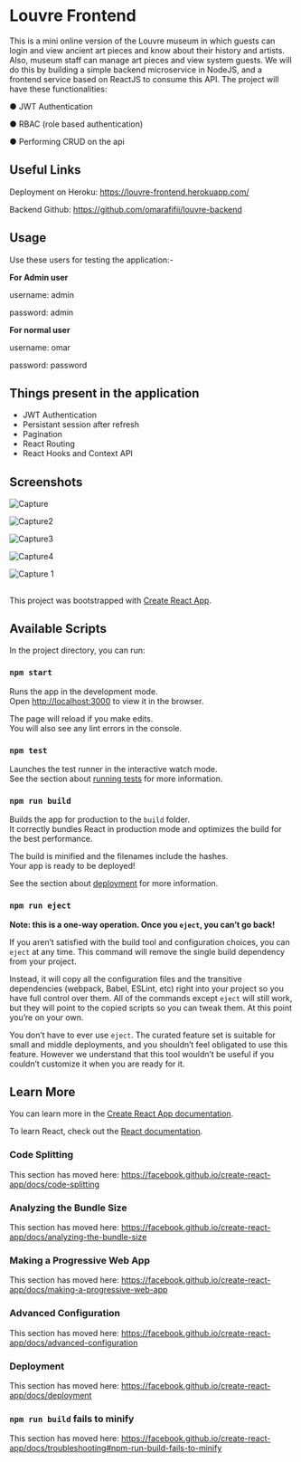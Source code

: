 # Louvre Frontend

This is a mini online version of the Louvre museum in which guests
 can login and view ancient art pieces and know about their 
 history and artists. Also, museum staff can manage art pieces 
 and view system guests. We will do this by building a 
 simple backend microservice in NodeJS, 
 and a frontend service based on ReactJS to consume this API. 
 The project will have these functionalities:

● JWT Authentication

● RBAC (role based authentication)

● Performing CRUD on the api

## Useful Links

Deployment on Heroku: https://louvre-frontend.herokuapp.com/

Backend Github: https://github.com/omarafifii/louvre-backend

## Usage

Use these users for testing the application:-

**For Admin user**

username: admin

password: admin

**For normal user**

username: omar

password: password

## Things present in the application

* JWT Authentication
* Persistant session after refresh
* Pagination
* React Routing
* React Hooks and Context API

## Screenshots

![Capture](https://user-images.githubusercontent.com/48727083/139589690-1894f186-3796-4f07-8b25-6b306fb78f04.PNG)

![Capture2](https://user-images.githubusercontent.com/48727083/139589696-1ad21f01-7dcd-4ab0-bf37-86803fc0425b.PNG)

![Capture3](https://user-images.githubusercontent.com/48727083/139589700-389a6176-5886-4c94-80a5-73e9dd10ad21.PNG)

![Capture4](https://user-images.githubusercontent.com/48727083/139589701-cadc12b7-6bef-4132-bdcc-92351fb04db2.PNG)

![Capture 1](https://user-images.githubusercontent.com/48727083/139589685-1699b0da-056e-4d58-948f-f1552f6afd80.PNG)


##
This project was bootstrapped with [Create React App](https://github.com/facebook/create-react-app).

## Available Scripts

In the project directory, you can run:

### `npm start`

Runs the app in the development mode.<br />
Open [http://localhost:3000](http://localhost:3000) to view it in the browser.

The page will reload if you make edits.<br />
You will also see any lint errors in the console.

### `npm test`

Launches the test runner in the interactive watch mode.<br />
See the section about [running tests](https://facebook.github.io/create-react-app/docs/running-tests) for more information.

### `npm run build`

Builds the app for production to the `build` folder.<br />
It correctly bundles React in production mode and optimizes the build for the best performance.

The build is minified and the filenames include the hashes.<br />
Your app is ready to be deployed!

See the section about [deployment](https://facebook.github.io/create-react-app/docs/deployment) for more information.

### `npm run eject`

**Note: this is a one-way operation. Once you `eject`, you can’t go back!**

If you aren’t satisfied with the build tool and configuration choices, you can `eject` at any time. This command will remove the single build dependency from your project.

Instead, it will copy all the configuration files and the transitive dependencies (webpack, Babel, ESLint, etc) right into your project so you have full control over them. All of the commands except `eject` will still work, but they will point to the copied scripts so you can tweak them. At this point you’re on your own.

You don’t have to ever use `eject`. The curated feature set is suitable for small and middle deployments, and you shouldn’t feel obligated to use this feature. However we understand that this tool wouldn’t be useful if you couldn’t customize it when you are ready for it.

## Learn More

You can learn more in the [Create React App documentation](https://facebook.github.io/create-react-app/docs/getting-started).

To learn React, check out the [React documentation](https://reactjs.org/).

### Code Splitting

This section has moved here: https://facebook.github.io/create-react-app/docs/code-splitting

### Analyzing the Bundle Size

This section has moved here: https://facebook.github.io/create-react-app/docs/analyzing-the-bundle-size

### Making a Progressive Web App

This section has moved here: https://facebook.github.io/create-react-app/docs/making-a-progressive-web-app

### Advanced Configuration

This section has moved here: https://facebook.github.io/create-react-app/docs/advanced-configuration

### Deployment

This section has moved here: https://facebook.github.io/create-react-app/docs/deployment

### `npm run build` fails to minify

This section has moved here: https://facebook.github.io/create-react-app/docs/troubleshooting#npm-run-build-fails-to-minify
